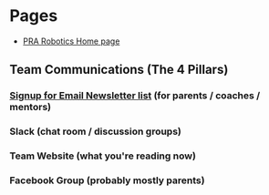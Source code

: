 # Pages
* [PRA Robotics Home page](/)

## Team Communications (The 4 Pillars)

### [Signup for Email Newsletter list](http://eepurl.com/gA-NmL) (for parents / coaches / mentors)
### Slack (chat room / discussion groups)
### Team Website (what you're reading now)
### Facebook Group (probably mostly parents)
